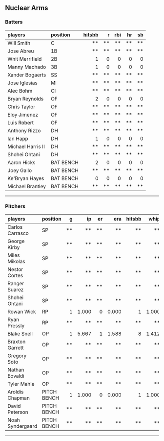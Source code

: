 ## Nuclear Arms

### Batters

 
|players           |position  | hitsbb|  r| rbi| hr| sb| 
|:-----------------|:---------|------:|--:|---:|--:|--:| 
|Will Smith        |C         |     **| **|  **| **| **| 
|Jose Abreu        |1B        |     **| **|  **| **| **| 
|Whit Merrifield   |2B        |      1|  0|   0|  0|  0| 
|Manny Machado     |3B        |      1|  0|   0|  0|  0| 
|Xander Bogaerts   |SS        |     **| **|  **| **| **| 
|Jose Iglesias     |MI        |     **| **|  **| **| **| 
|Alec Bohm         |CI        |     **| **|  **| **| **| 
|Bryan Reynolds    |OF        |      2|  0|   0|  0|  0| 
|Chris Taylor      |OF        |     **| **|  **| **| **| 
|Eloy Jimenez      |OF        |     **| **|  **| **| **| 
|Luis Robert       |OF        |     **| **|  **| **| **| 
|Anthony Rizzo     |DH        |     **| **|  **| **| **| 
|Ian Happ          |DH        |      1|  0|   0|  0|  0| 
|Michael Harris II |DH        |     **| **|  **| **| **| 
|Shohei Ohtani     |DH        |     **| **|  **| **| **| 
|Aaron Hicks       |BAT BENCH |      2|  0|   0|  0|  0| 
|Joey Gallo        |BAT BENCH |     **| **|  **| **| **| 
|Ke'Bryan Hayes    |BAT BENCH |      0|  0|   0|  0|  0| 
|Michael Brantley  |BAT BENCH |     **| **|  **| **| **| 


* * *

### Pitchers

 
|players          |position    |  g|    ip| er|   era| hitsbb|  whip| so|  w| sv| 
|:----------------|:-----------|--:|-----:|--:|-----:|------:|-----:|--:|--:|--:| 
|Carlos Carrasco  |SP          | **|    **| **|    **|     **|    **| **| **| **| 
|George Kirby     |SP          | **|    **| **|    **|     **|    **| **| **| **| 
|Miles Mikolas    |SP          | **|    **| **|    **|     **|    **| **| **| **| 
|Nestor Cortes    |SP          | **|    **| **|    **|     **|    **| **| **| **| 
|Ranger Suarez    |SP          | **|    **| **|    **|     **|    **| **| **| **| 
|Shohei Ohtani    |SP          | **|    **| **|    **|     **|    **| **| **| **| 
|Rowan Wick       |RP          |  1| 1.000|  0| 0.000|      1| 1.000|  2|  0|  1| 
|Ryan Pressly     |RP          | **|    **| **|    **|     **|    **| **| **| **| 
|Blake Snell      |OP          |  1| 5.667|  1| 1.588|      8| 1.412|  8|  0|  0| 
|Braxton Garrett  |OP          | **|    **| **|    **|     **|    **| **| **| **| 
|Gregory Soto     |OP          | **|    **| **|    **|     **|    **| **| **| **| 
|Nathan Eovaldi   |OP          | **|    **| **|    **|     **|    **| **| **| **| 
|Tyler Mahle      |OP          | **|    **| **|    **|     **|    **| **| **| **| 
|Aroldis Chapman  |PITCH BENCH |  1| 1.000|  0| 0.000|      1| 1.000|  1|  0|  0| 
|David Peterson   |PITCH BENCH | **|    **| **|    **|     **|    **| **| **| **| 
|Noah Syndergaard |PITCH BENCH | **|    **| **|    **|     **|    **| **| **| **| 


* * *


